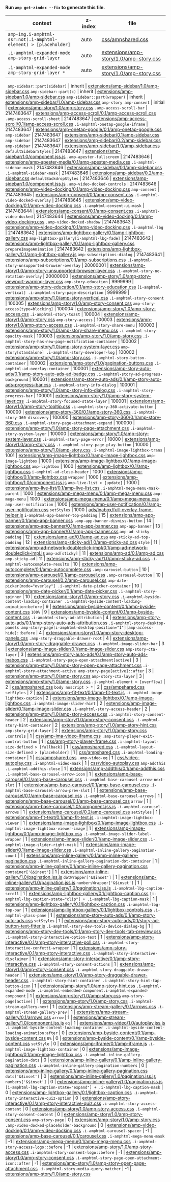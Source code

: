 **Run `amp get-zindex --fix` to generate this file.**

<!-- markdown-link-check-disable -->

| context                                                         | z-index | file                                                                              |
| --------------------------------------------------------------- | ------- | --------------------------------------------------------------------------------- |
| `amp-img.i-amphtml-ssr:not(.i-amphtml-element) > [placeholder]` | auto    | [css/ampshared.css](/css/ampshared.css)                                           |
| `.i-amphtml-expanded-mode amp-story-grid-layer`                 | auto    | [extensions/amp-story/1.0/amp-story.css](/extensions/amp-story/1.0/amp-story.css) |
| `.i-amphtml-expanded-mode amp-story-grid-layer *`               | auto    | [extensions/amp-story/1.0/amp-story.css](/extensions/amp-story/1.0/amp-story.css) |

` amp-sidebar::part(sidebar)` | inherit | [extensions/amp-sidebar/1.0/amp-sidebar.css](/extensions/amp-sidebar/1.0/amp-sidebar.css)
`amp-sidebar::part(c)` | inherit | [extensions/amp-sidebar/1.0/amp-sidebar.css](/extensions/amp-sidebar/1.0/amp-sidebar.css)
`amp-sidebar::part(wrapper)` | inherit | [extensions/amp-sidebar/1.0/amp-sidebar.css](/extensions/amp-sidebar/1.0/amp-sidebar.css)
`amp-story amp-consent` | initial | [extensions/amp-story/1.0/amp-story.css](/extensions/amp-story/1.0/amp-story.css)
`.amp-access-scroll-bar` | 2147483647 | [extensions/amp-access-scroll/0.1/amp-access-scroll.css](/extensions/amp-access-scroll/0.1/amp-access-scroll.css)
`.amp-access-scroll-sheet` | 2147483647 | [extensions/amp-access-scroll/0.1/amp-access-scroll.css](/extensions/amp-access-scroll/0.1/amp-access-scroll.css)
`.i-amphtml-onetap-google-iframe` | 2147483647 | [extensions/amp-onetap-google/0.1/amp-onetap-google.css](/extensions/amp-onetap-google/0.1/amp-onetap-google.css)
`amp-sidebar` | 2147483647 | [extensions/amp-sidebar/0.1/amp-sidebar.css](/extensions/amp-sidebar/0.1/amp-sidebar.css)
`amp-sidebar` | 2147483647 | [extensions/amp-sidebar/0.2/amp-sidebar.css](/extensions/amp-sidebar/0.2/amp-sidebar.css)
`amp-sidebar` | 2147483647 | [extensions/amp-sidebar/1.0/amp-sidebar.css](/extensions/amp-sidebar/1.0/amp-sidebar.css)
`defaultSidebarStyles` | 2147483647 | [extensions/amp-sidebar/1.0/component.jss.js](/extensions/amp-sidebar/1.0/component.jss.js)
`.amp-apester-fullscreen` | 2147483646 | [extensions/amp-apester-media/0.1/amp-apester-media.css](/extensions/amp-apester-media/0.1/amp-apester-media.css)
`.i-amphtml-sidebar-mask` | 2147483646 | [extensions/amp-sidebar/0.1/amp-sidebar.css](/extensions/amp-sidebar/0.1/amp-sidebar.css)
`.i-amphtml-sidebar-mask` | 2147483646 | [extensions/amp-sidebar/0.2/amp-sidebar.css](/extensions/amp-sidebar/0.2/amp-sidebar.css)
`defaultBackdropStyles` | 2147483646 | [extensions/amp-sidebar/1.0/component.jss.js](/extensions/amp-sidebar/1.0/component.jss.js)
`.amp-video-docked-controls` | 2147483646 | [extensions/amp-video-docking/0.1/amp-video-docking.css](/extensions/amp-video-docking/0.1/amp-video-docking.css)
`amp-consent` | 2147483645 | [extensions/amp-consent/0.1/amp-consent.css](/extensions/amp-consent/0.1/amp-consent.css)
`.i-amphtml-video-docked-overlay` | 2147483645 | [extensions/amp-video-docking/0.1/amp-video-docking.css](/extensions/amp-video-docking/0.1/amp-video-docking.css)
`.i-amphtml-consent-ui-mask` | 2147483644 | [extensions/amp-consent/0.1/amp-consent.css](/extensions/amp-consent/0.1/amp-consent.css)
`.i-amphtml-video-docked` | 2147483644 | [extensions/amp-video-docking/0.1/amp-video-docking.css](/extensions/amp-video-docking/0.1/amp-video-docking.css)
`.amp-video-docked-shadow` | 2147483643 | [extensions/amp-video-docking/0.1/amp-video-docking.css](/extensions/amp-video-docking/0.1/amp-video-docking.css)
`.i-amphtml-lbg` | 2147483642 | [extensions/amp-lightbox-gallery/0.1/amp-lightbox-gallery.css](/extensions/amp-lightbox-gallery/0.1/amp-lightbox-gallery.css)
`amp-lightbox-gallery[i-amphtml-lbg-fade]` | 2147483642 | [extensions/amp-lightbox-gallery/0.1/amp-lightbox-gallery.css](/extensions/amp-lightbox-gallery/0.1/amp-lightbox-gallery.css)
`prepareImageAnimation` | 2147483642 | [extensions/amp-lightbox-gallery/0.1/amp-lightbox-gallery.js](/extensions/amp-lightbox-gallery/0.1/amp-lightbox-gallery.js)
`amp-subscriptions-dialog` | 2147483641 | [extensions/amp-subscriptions/0.1/amp-subscriptions.css](/extensions/amp-subscriptions/0.1/amp-subscriptions.css)
`.i-amphtml-story-unsupported-browser-overlay` | 20000001 | [extensions/amp-story/1.0/amp-story-unsupported-browser-layer.css](/extensions/amp-story/1.0/amp-story-unsupported-browser-layer.css)
`.i-amphtml-story-no-rotation-overlay` | 20000000 | [extensions/amp-story/1.0/amp-story-viewport-warning-layer.css](/extensions/amp-story/1.0/amp-story-viewport-warning-layer.css)
`amp-story-education` | 9999999 | [extensions/amp-story-education/0.1/amp-story-education.css](/extensions/amp-story-education/0.1/amp-story-education.css)
`[i-amphtml-vertical] .i-amphtml-story-page-description` | 9999999 | [extensions/amp-story/1.0/amp-story-vertical.css](/extensions/amp-story/1.0/amp-story-vertical.css)
`.i-amphtml-story-consent` | 100005 | [extensions/amp-story/1.0/amp-story-consent.css](/extensions/amp-story/1.0/amp-story-consent.css)
`amp-story-access[type=blocking]` | 100004 | [extensions/amp-story/1.0/amp-story-access.css](/extensions/amp-story/1.0/amp-story-access.css)
`.i-amphtml-story-toast` | 100004 | [extensions/amp-story/1.0/amp-story.css](/extensions/amp-story/1.0/amp-story.css)
`amp-story-access` | 100003 | [extensions/amp-story/1.0/amp-story-access.css](/extensions/amp-story/1.0/amp-story-access.css)
`.i-amphtml-story-share-menu` | 100003 | [extensions/amp-story/1.0/amp-story-share-menu.css](/extensions/amp-story/1.0/amp-story-share-menu.css)
`.i-amphtml-story-opacity-mask` | 100003 | [extensions/amp-story/1.0/amp-story.css](/extensions/amp-story/1.0/amp-story.css)
`.i-amphtml-story-has-new-page-notification-container` | 100002 | [extensions/amp-story/1.0/amp-story-system-layer.css](/extensions/amp-story/1.0/amp-story-system-layer.css)
`amp-story[standalone] .i-amphtml-story-developer-log` | 100002 | [extensions/amp-story/1.0/amp-story.css](/extensions/amp-story/1.0/amp-story.css)
`.i-amphtml-story-button-container` | 100002 | [extensions/amp-story/1.0/pagination-buttons.css](/extensions/amp-story/1.0/pagination-buttons.css)
`.i-amphtml-ad-overlay-container` | 100001 | [extensions/amp-story-auto-ads/0.1/amp-story-auto-ads-ad-badge.css](/extensions/amp-story-auto-ads/0.1/amp-story-auto-ads-ad-badge.css)
`.i-amphtml-story-ad-progress-background` | 100001 | [extensions/amp-story-auto-ads/0.1/amp-story-auto-ads-progress-bar.css](/extensions/amp-story-auto-ads/0.1/amp-story-auto-ads-progress-bar.css)
`.i-amphtml-story-info-dialog` | 100001 | [extensions/amp-story/1.0/amp-story-info-dialog.css](/extensions/amp-story/1.0/amp-story-info-dialog.css)
`.i-amphtml-story-progress-bar` | 100001 | [extensions/amp-story/1.0/amp-story-system-layer.css](/extensions/amp-story/1.0/amp-story-system-layer.css)
`.i-amphtml-story-focused-state-layer` | 100001 | [extensions/amp-story/1.0/amp-story-tooltip.css](/extensions/amp-story/1.0/amp-story-tooltip.css)
`.i-amphtml-story-360-activate-button` | 100000 | [extensions/amp-story-360/0.1/amp-story-360.css](/extensions/amp-story-360/0.1/amp-story-360.css)
`.i-amphtml-story-360-discovery` | 100000 | [extensions/amp-story-360/0.1/amp-story-360.css](/extensions/amp-story-360/0.1/amp-story-360.css)
`.i-amphtml-story-page-attachment-expand` | 100000 | [extensions/amp-story/1.0/amp-story-page-attachment.css](/extensions/amp-story/1.0/amp-story-page-attachment.css)
`.i-amphtml-story-system-layer` | 100000 | [extensions/amp-story/1.0/amp-story-system-layer.css](/extensions/amp-story/1.0/amp-story-system-layer.css)
`.i-amphtml-story-page-error` | 10000 | [extensions/amp-story/1.0/amp-story.css](/extensions/amp-story/1.0/amp-story.css)
`.i-amphtml-story-page-play-button` | 10000 | [extensions/amp-story/1.0/amp-story.css](/extensions/amp-story/1.0/amp-story.css)
`.i-amphtml-image-lightbox-trans` | 1001 | [extensions/amp-image-lightbox/0.1/amp-image-lightbox.css](/extensions/amp-image-lightbox/0.1/amp-image-lightbox.css)
`amp-image-lightbox` | 1000 | [extensions/amp-image-lightbox/0.1/amp-image-lightbox.css](/extensions/amp-image-lightbox/0.1/amp-image-lightbox.css)
`amp-lightbox` | 1000 | [extensions/amp-lightbox/0.1/amp-lightbox.css](/extensions/amp-lightbox/0.1/amp-lightbox.css)
`i-amphtml-ad-close-header` | 1000 | [extensions/amp-lightbox/0.1/amp-lightbox.css](/extensions/amp-lightbox/0.1/amp-lightbox.css)
`wrapper` | 1000 | [extensions/amp-lightbox/1.0/component.jss.js](/extensions/amp-lightbox/1.0/component.jss.js)
`amp-live-list > [update]` | 1000 | [extensions/amp-live-list/0.1/amp-live-list.css](/extensions/amp-live-list/0.1/amp-live-list.css)
`.i-amphtml-mega-menu-mask-parent` | 1000 | [extensions/amp-mega-menu/0.1/amp-mega-menu.css](/extensions/amp-mega-menu/0.1/amp-mega-menu.css)
`amp-mega-menu` | 1000 | [extensions/amp-mega-menu/0.1/amp-mega-menu.css](/extensions/amp-mega-menu/0.1/amp-mega-menu.css)
`amp-user-notification` | 1000 | [extensions/amp-user-notification/0.1/amp-user-notification.css](/extensions/amp-user-notification/0.1/amp-user-notification.css)
`setStyles` | 1000 | [ads/inabox/full-overlay-frame-helper.js](/ads/inabox/full-overlay-frame-helper.js)
`i-amphtml-app-banner-top-padding` | 15 | [extensions/amp-app-banner/0.1/amp-app-banner.css](/extensions/amp-app-banner/0.1/amp-app-banner.css)
`.amp-app-banner-dismiss-button` | 14 | [extensions/amp-app-banner/0.1/amp-app-banner.css](/extensions/amp-app-banner/0.1/amp-app-banner.css)
`amp-app-banner` | 13 | [extensions/amp-app-banner/0.1/amp-app-banner.css](/extensions/amp-app-banner/0.1/amp-app-banner.css)
`amp-ad-sticky-padding` | 12 | [extensions/amp-ad/0.1/amp-ad.css](/extensions/amp-ad/0.1/amp-ad.css)
`amp-sticky-ad-top-padding` | 12 | [extensions/amp-sticky-ad/1.0/amp-sticky-ad.css](/extensions/amp-sticky-ad/1.0/amp-sticky-ad.css)
`style` | 11 | [extensions/amp-ad-network-doubleclick-impl/0.1/amp-ad-network-doubleclick-impl.js](/extensions/amp-ad-network-doubleclick-impl/0.1/amp-ad-network-doubleclick-impl.js)
`amp-ad[sticky]` | 11 | [extensions/amp-ad/0.1/amp-ad.css](/extensions/amp-ad/0.1/amp-ad.css)
`amp-sticky-ad` | 11 | [extensions/amp-sticky-ad/1.0/amp-sticky-ad.css](/extensions/amp-sticky-ad/1.0/amp-sticky-ad.css)
`.i-amphtml-autocomplete-results` | 10 | [extensions/amp-autocomplete/0.1/amp-autocomplete.css](/extensions/amp-autocomplete/0.1/amp-autocomplete.css)
`.amp-carousel-button` | 10 | [extensions/amp-carousel/0.1/amp-carousel.css](/extensions/amp-carousel/0.1/amp-carousel.css)
`.amp-carousel-button` | 10 | [extensions/amp-carousel/0.2/amp-carousel.css](/extensions/amp-carousel/0.2/amp-carousel.css)
`amp-date-picker[mode="overlay"] .i-amphtml-date-picker-container` | 10 | [extensions/amp-date-picker/0.1/amp-date-picker.css](/extensions/amp-date-picker/0.1/amp-date-picker.css)
`.i-amphtml-story-spinner` | 10 | [extensions/amp-story/1.0/amp-story.css](/extensions/amp-story/1.0/amp-story.css)
`.i-amphtml-byside-content-loading-container .i-amphtml-byside-content-loading-animation:before` | 9 | [extensions/amp-byside-content/0.1/amp-byside-content.css](/extensions/amp-byside-content/0.1/amp-byside-content.css)
`100%` | 9 | [extensions/amp-byside-content/0.1/amp-byside-content.css](/extensions/amp-byside-content/0.1/amp-byside-content.css)
`.i-amphtml-story-ad-attribution` | 4 | [extensions/amp-story-auto-ads/0.1/amp-story-auto-ads-attribution.css](/extensions/amp-story-auto-ads/0.1/amp-story-auto-ads-attribution.css)
`.i-amphtml-story-desktop-panels amp-story-page[i-amphtml-desktop-position="1"][amp-access-hide]::before` | 4 | [extensions/amp-story/1.0/amp-story-desktop-panels.css](/extensions/amp-story/1.0/amp-story-desktop-panels.css)
`.amp-story-draggable-drawer-root` | 4 | [extensions/amp-story/1.0/amp-story-draggable-drawer.css](/extensions/amp-story/1.0/amp-story-draggable-drawer.css)
`.i-amphtml-image-slider-bar` | 3 | [extensions/amp-image-slider/0.1/amp-image-slider.css](/extensions/amp-image-slider/0.1/amp-image-slider.css)
`amp-story-cta-layer` | 3 | [extensions/amp-story-auto-ads/0.1/amp-story-auto-ads-inabox.css](/extensions/amp-story-auto-ads/0.1/amp-story-auto-ads-inabox.css)
`.i-amphtml-story-page-open-attachment[active]` | 3 | [extensions/amp-story/1.0/amp-story-open-page-attachment.css](/extensions/amp-story/1.0/amp-story-open-page-attachment.css)
`.i-amphtml-story-attachment-active amp-story-page[active]::after` | 3 | [extensions/amp-story/1.0/amp-story.css](/extensions/amp-story/1.0/amp-story.css)
`amp-story-cta-layer` | 3 | [extensions/amp-story/1.0/amp-story.css](/extensions/amp-story/1.0/amp-story.css)
`.i-amphtml-element > [overflow]` | 2 | [css/ampshared.css](/css/ampshared.css)
`body noscript > *` | 2 | [css/ampshared.css](/css/ampshared.css)
`setStyles` | 2 | [extensions/amp-fit-text/0.1/amp-fit-text.js](/extensions/amp-fit-text/0.1/amp-fit-text.js)
`.i-amphtml-image-lightbox-caption` | 2 | [extensions/amp-image-lightbox/0.1/amp-image-lightbox.css](/extensions/amp-image-lightbox/0.1/amp-image-lightbox.css)
`.i-amphtml-image-slider-hint` | 2 | [extensions/amp-image-slider/0.1/amp-image-slider.css](/extensions/amp-image-slider/0.1/amp-image-slider.css)
`.i-amphtml-story-access-header` | 2 | [extensions/amp-story/1.0/amp-story-access.css](/extensions/amp-story/1.0/amp-story-access.css)
`.i-amphtml-story-consent-header` | 2 | [extensions/amp-story/1.0/amp-story-consent.css](/extensions/amp-story/1.0/amp-story-consent.css)
`.i-amphtml-story-hint-container` | 2 | [extensions/amp-story/1.0/amp-story-hint.css](/extensions/amp-story/1.0/amp-story-hint.css)
`amp-story-grid-layer` | 2 | [extensions/amp-story/1.0/amp-story.css](/extensions/amp-story/1.0/amp-story.css)
`.controls` | 1 | [css/amp-ima-video-iframe.css](/css/amp-ima-video-iframe.css)
`.amp-story-player-exit-control-button` | 1 | [css/amp-story-player-iframe.css](/css/amp-story-player-iframe.css)
`.i-amphtml-layout-size-defined > [fallback]` | 1 | [css/ampshared.css](/css/ampshared.css)
`.i-amphtml-layout-size-defined > [placeholder]` | 1 | [css/ampshared.css](/css/ampshared.css)
`.i-amphtml-loading-container` | 1 | [css/ampshared.css](/css/ampshared.css)
`.amp-video-eq` | 1 | [css/video-autoplay.css](/css/video-autoplay.css)
`.i-amphtml-video-mask` | 1 | [css/video-autoplay.css](/css/video-autoplay.css)
`amp-addthis .i-amphtml-addthis-close` | 1 | [extensions/amp-addthis/0.1/amp-addthis.css](/extensions/amp-addthis/0.1/amp-addthis.css)
`.i-amphtml-base-carousel-arrow-icon` | 1 | [extensions/amp-base-carousel/0.1/amp-base-carousel.css](/extensions/amp-base-carousel/0.1/amp-base-carousel.css)
`.i-amphtml-base-carousel-arrow-next-slot` | 1 | [extensions/amp-base-carousel/0.1/amp-base-carousel.css](/extensions/amp-base-carousel/0.1/amp-base-carousel.css)
`.i-amphtml-base-carousel-arrow-prev-slot` | 1 | [extensions/amp-base-carousel/0.1/amp-base-carousel.css](/extensions/amp-base-carousel/0.1/amp-base-carousel.css)
`.i-amphtml-base-carousel-arrows` | 1 | [extensions/amp-base-carousel/0.1/amp-base-carousel.css](/extensions/amp-base-carousel/0.1/amp-base-carousel.css)
`arrow` | 1 | [extensions/amp-base-carousel/1.0/component.jss.js](/extensions/amp-base-carousel/1.0/component.jss.js)
`.i-amphtml-carousel-arrows` | 1 | [extensions/amp-carousel/0.2/amp-carousel.css](/extensions/amp-carousel/0.2/amp-carousel.css)
`setStyles` | 1 | [extensions/amp-fit-text/0.1/amp-fit-text.js](/extensions/amp-fit-text/0.1/amp-fit-text.js)
`.i-amphtml-image-lightbox-viewer` | 1 | [extensions/amp-image-lightbox/0.1/amp-image-lightbox.css](/extensions/amp-image-lightbox/0.1/amp-image-lightbox.css)
`.i-amphtml-image-lightbox-viewer-image` | 1 | [extensions/amp-image-lightbox/0.1/amp-image-lightbox.css](/extensions/amp-image-lightbox/0.1/amp-image-lightbox.css)
`.i-amphtml-image-slider-label-wrapper` | 1 | [extensions/amp-image-slider/0.1/amp-image-slider.css](/extensions/amp-image-slider/0.1/amp-image-slider.css)
`.i-amphtml-image-slider-right-mask` | 1 | [extensions/amp-image-slider/0.1/amp-image-slider.css](/extensions/amp-image-slider/0.1/amp-image-slider.css)
`.i-amphtml-inline-gallery-pagination-count` | 1 | [extensions/amp-inline-gallery/0.1/amp-inline-gallery-pagination.css](/extensions/amp-inline-gallery/0.1/amp-inline-gallery-pagination.css)
`.i-amphtml-inline-gallery-pagination-dot-container` | 1 | [extensions/amp-inline-gallery/0.1/amp-inline-gallery-pagination.css](/extensions/amp-inline-gallery/0.1/amp-inline-gallery-pagination.css)
`container['&$inset']` | 1 | [extensions/amp-inline-gallery/1.0/pagination.jss.js](/extensions/amp-inline-gallery/1.0/pagination.jss.js)
`dotWrapper['&$inset']` | 1 | [extensions/amp-inline-gallery/1.0/pagination.jss.js](/extensions/amp-inline-gallery/1.0/pagination.jss.js)
`numbersWrapper['&$inset']` | 1 | [extensions/amp-inline-gallery/1.0/pagination.jss.js](/extensions/amp-inline-gallery/1.0/pagination.jss.js)
`.i-amphtml-lbg-caption-scroll` | 1 | [extensions/amp-lightbox-gallery/0.1/lightbox-caption.css](/extensions/amp-lightbox-gallery/0.1/lightbox-caption.css)
`[i-amphtml-lbg-caption-state="clip"] + .i-amphtml-lbg-caption-mask` | 1 | [extensions/amp-lightbox-gallery/0.1/lightbox-caption.css](/extensions/amp-lightbox-gallery/0.1/lightbox-caption.css)
`.i-amphtml-lbg-top-bar` | 1 | [extensions/amp-lightbox-gallery/0.1/lightbox-controls.css](/extensions/amp-lightbox-gallery/0.1/lightbox-controls.css)
`.i-amphtml-glass-pane` | 1 | [extensions/amp-story-auto-ads/0.1/amp-story-auto-ads.css](/extensions/amp-story-auto-ads/0.1/amp-story-auto-ads.css)
`setStyles` | 1 | [extensions/amp-story-auto-ads/0.1/story-ad-button-text-fitter.js](/extensions/amp-story-auto-ads/0.1/story-ad-button-text-fitter.js)
`.i-amphtml-story-dev-tools-device-dialog-bg` | 1 | [extensions/amp-story-dev-tools/0.1/amp-story-dev-tools-tab-preview.css](/extensions/amp-story-dev-tools/0.1/amp-story-dev-tools-tab-preview.css)
`.i-amphtml-story-interactive-option-text` | 1 | [extensions/amp-story-interactive/0.1/amp-story-interactive-poll.css](/extensions/amp-story-interactive/0.1/amp-story-interactive-poll.css)
`.i-amphtml-story-interactive-confetti-wrapper` | 1 | [extensions/amp-story-interactive/0.1/amp-story-interactive.css](/extensions/amp-story-interactive/0.1/amp-story-interactive.css)
`.i-amphtml-story-interactive-disclaimer` | 1 | [extensions/amp-story-interactive/0.1/amp-story-interactive.css](/extensions/amp-story-interactive/0.1/amp-story-interactive.css)
`.i-amphtml-story-consent-actions` | 1 | [extensions/amp-story/1.0/amp-story-consent.css](/extensions/amp-story/1.0/amp-story-consent.css)
`.i-amphtml-story-draggable-drawer-header` | 1 | [extensions/amp-story/1.0/amp-story-draggable-drawer-header.css](/extensions/amp-story/1.0/amp-story-draggable-drawer-header.css)
`.i-amphtml-story-hint-container .i-amphtml-story-hint-tap-button-icon` | 1 | [extensions/amp-story/1.0/amp-story-hint.css](/extensions/amp-story/1.0/amp-story-hint.css)
`.i-amphtml-expanded-mode .i-amphtml-embedded-component.i-amphtml-expanded-component` | 1 | [extensions/amp-story/1.0/amp-story.css](/extensions/amp-story/1.0/amp-story.css)
`amp-story-page[active]` | 1 | [extensions/amp-story/1.0/amp-story.css](/extensions/amp-story/1.0/amp-story.css)
`.i-amphtml-stream-gallery-next` | 1 | [extensions/amp-stream-gallery/0.1/arrows.css](/extensions/amp-stream-gallery/0.1/arrows.css)
`.i-amphtml-stream-gallery-prev` | 1 | [extensions/amp-stream-gallery/0.1/arrows.css](/extensions/amp-stream-gallery/0.1/arrows.css)
`arrow` | 1 | [extensions/amp-stream-gallery/1.0/component.jss.js](/extensions/amp-stream-gallery/1.0/component.jss.js)
`eq` | 1 | [extensions/amp-video/1.0/autoplay.jss.js](/extensions/amp-video/1.0/autoplay.jss.js)
`.i-amphtml-byside-content-loading-container .i-amphtml-byside-content-loading-animation:after` | 0 | [extensions/amp-byside-content/0.1/amp-byside-content.css](/extensions/amp-byside-content/0.1/amp-byside-content.css)
`0%` | 0 | [extensions/amp-byside-content/0.1/amp-byside-content.css](/extensions/amp-byside-content/0.1/amp-byside-content.css)
`setStyle` | 0 | [extensions/amp-iframe/0.1/amp-iframe.js](/extensions/amp-iframe/0.1/amp-iframe.js)
`.i-amphtml-image-lightbox-container` | 0 | [extensions/amp-image-lightbox/0.1/amp-image-lightbox.css](/extensions/amp-image-lightbox/0.1/amp-image-lightbox.css)
`.i-amphtml-inline-gallery-pagination-dots` | 0 | [extensions/amp-inline-gallery/0.1/amp-inline-gallery-pagination.css](/extensions/amp-inline-gallery/0.1/amp-inline-gallery-pagination.css)
`.i-amphtml-inline-gallery-pagination-numbers` | 0 | [extensions/amp-inline-gallery/0.1/amp-inline-gallery-pagination.css](/extensions/amp-inline-gallery/0.1/amp-inline-gallery-pagination.css)
`dots['&$inset']` | 0 | [extensions/amp-inline-gallery/1.0/pagination.jss.js](/extensions/amp-inline-gallery/1.0/pagination.jss.js)
`numbers['&$inset']` | 0 | [extensions/amp-inline-gallery/1.0/pagination.jss.js](/extensions/amp-inline-gallery/1.0/pagination.jss.js)
`[i-amphtml-lbg-caption-state="expand"] + .i-amphtml-lbg-caption-mask` | 0 | [extensions/amp-lightbox-gallery/0.1/lightbox-caption.css](/extensions/amp-lightbox-gallery/0.1/lightbox-caption.css)
`.i-amphtml-story-interactive-quiz-option` | 0 | [extensions/amp-story-interactive/0.1/amp-story-interactive-quiz.css](/extensions/amp-story-interactive/0.1/amp-story-interactive-quiz.css)
`.i-amphtml-story-access-content` | 0 | [extensions/amp-story/1.0/amp-story-access.css](/extensions/amp-story/1.0/amp-story-access.css)
`.i-amphtml-story-consent-content` | 0 | [extensions/amp-story/1.0/amp-story-consent.css](/extensions/amp-story/1.0/amp-story-consent.css)
`amp-story-page` | 0 | [extensions/amp-story/1.0/amp-story.css](/extensions/amp-story/1.0/amp-story.css)
`.amp-video-docked-placeholder-background` | 0 | [extensions/amp-video-docking/0.1/amp-video-docking.css](/extensions/amp-video-docking/0.1/amp-video-docking.css)
`.i-amphtml-carousel-spacer` | -1 | [extensions/amp-base-carousel/0.1/carousel.css](/extensions/amp-base-carousel/0.1/carousel.css)
`.i-amphtml-mega-menu-mask` | -1 | [extensions/amp-mega-menu/0.1/amp-mega-menu.css](/extensions/amp-mega-menu/0.1/amp-mega-menu.css)
`.i-amphtml-story-access-logo::before` | -1 | [extensions/amp-story/1.0/amp-story-access.css](/extensions/amp-story/1.0/amp-story-access.css)
`.i-amphtml-story-consent-logo::before` | -1 | [extensions/amp-story/1.0/amp-story-consent.css](/extensions/amp-story/1.0/amp-story-consent.css)
`.i-amphtml-story-page-open-attachment-icon::after` | -1 | [extensions/amp-story/1.0/amp-story-open-page-attachment.css](/extensions/amp-story/1.0/amp-story-open-page-attachment.css)
`.i-amphtml-story-media-query-matcher` | -1 | [extensions/amp-story/1.0/amp-story.css](/extensions/amp-story/1.0/amp-story.css)
